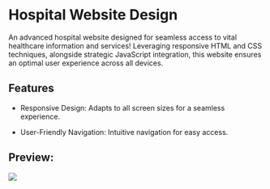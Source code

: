 # Hospital Website Design



<p> An advanced hospital website designed for seamless access to vital healthcare information and services! Leveraging responsive HTML and CSS techniques, alongside strategic JavaScript integration, this website ensures an optimal user experience across all devices.</p>

<h2>Features</h2>

<list>
  
- Responsive Design: Adapts to all screen sizes for a seamless experience. 
  
- User-Friendly Navigation: Intuitive navigation for easy access.
  
</list>

<h2> Preview: </h2>

![](screenshot.gif)

